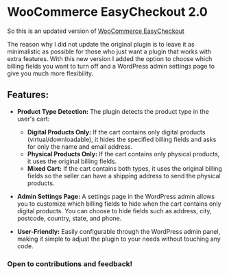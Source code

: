 # WooCommerce EasyCheckout 2.0

So this is an updated version of [WooCommerce EasyCheckout](https://github.com/Barden0/WooCommerce-EasyCheckout)

The reason why I did not update the original plugin is to leave it as minimalistic as possible for those who just want a plugin that works with extra features. With this new version I added the option to choose which billing fields you want to turn off and a WordPress admin settings page to give you much more flexibility.

## Features:

- **Product Type Detection:** The plugin detects the product type in the user's cart:
  - **Digital Products Only:** If the cart contains only digital products (virtual/downloadable), it hides the specified billing fields and asks for only the name and email address.
  - **Physical Products Only:** If the cart contains only physical products, it uses the original billing fields.
  - **Mixed Cart:** If the cart contains both types, it uses the original billing fields so the seller can have a shipping address to send the physical products.

- **Admin Settings Page:** A settings page in the WordPress admin allows you to customize which billing fields to hide when the cart contains only digital products. You can choose to hide fields such as address, city, postcode, country, state, and phone.

- **User-Friendly:** Easily configurable through the WordPress admin panel, making it simple to adjust the plugin to your needs without touching any code.

### Open to contributions and feedback!
